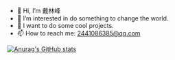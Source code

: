 - 👋 Hi, I’m 戴林峰
- 👀 I’m interested in do something to change the world.
- 👻 I want to do some cool projects.
- 📫 How to reach me: 2441086385@qq.com

[![Anurag's GitHub stats](https://github-readme-stats.vercel.app/api?username=dailinfeng66)](https://github.com/anuraghazra/github-readme-stats)
